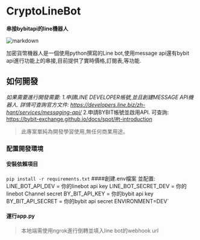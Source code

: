# CryptoLineBot

**串接bybitapi的line機器人**


![markdown](https://mumu.tw/images/bybitbotimage.jpg "bybitbot")


加密貨幣機器人是一個使用python撰寫的Line bot,使用message api還有bybit api進行功能上的串接,目前提供了實時價格,訂閱表,等功能.


## 如何開發

*如果需要進行開發需要:
1.申請LINE DEVELOPER帳號,並且創建MESSAGE API機器人.
詳情可查詢官方文件: https://developers.line.biz/zh-hant/services/messaging-api/*
2.申請BYBIT帳號並啟用API.
可查詢: https://bybit-exchange.github.io/docs/spot/#t-introduction

> 此專案單純為開發學習使用,無任何商業用途。


### 配置開發環境

#### 安裝依賴項目


`pip install -r requirements.txt`
####創建.env檔案 並配置:
LINE_BOT_API_DEV = 你的linebot api key
LINE_BOT_SECRET_DEV = 你的linebot Channel secret
BY_BIT_API_KEY = 你的bybit api key
BY_BIT_API_SECRET = 你的bybit api secret
ENVIRONMENT=DEV`

#### 運行app.py

> 本地端需使用ngrok進行倒轉並填入line bot的webhook url
